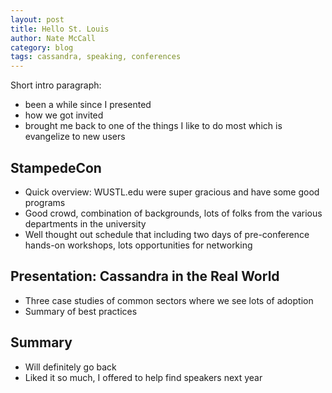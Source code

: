 ```yaml
---
layout: post
title: Hello St. Louis
author: Nate McCall
category: blog
tags: cassandra, speaking, conferences
---
```


Short intro paragraph:

- been a while since I presented
- how we got invited
- brought me back to one of the things I like to do most which is evangelize to new users

## StampedeCon

- Quick overview: WUSTL.edu were super gracious and have some good programs
- Good crowd, combination of backgrounds, lots of folks from the various departments in the university
- Well thought out schedule that including two days of pre-conference hands-on workshops, lots opportunities for networking

## Presentation: Cassandra in the Real World

- Three case studies of common sectors where we see lots of adoption
- Summary of best practices

## Summary

- Will definitely go back
- Liked it so much, I offered to help find speakers next year

